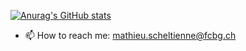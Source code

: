 [![Anurag's GitHub stats](https://github-readme-stats.vercel.app/api?username=mscheltienne)](https://github.com/anuraghazra/github-readme-stats)

- 📫 How to reach me: mathieu.scheltienne@fcbg.ch
